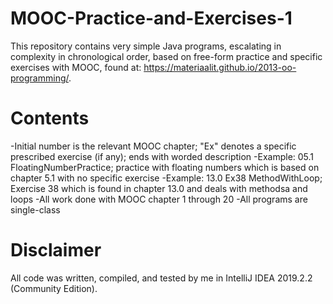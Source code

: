 # MOOC-Practice-and-Exercises-1

This repository contains very simple Java programs, escalating in complexity in chronological order, based on free-form practice and specific exercises with MOOC, found at: https://materiaalit.github.io/2013-oo-programming/.  

# Contents
-Initial number is the relevant MOOC chapter; "Ex" denotes a specific prescribed exercise (if any); ends with worded description
    -Example: 05.1 FloatingNumberPractice; practice with floating numbers which is based on chapter 5.1 with no specific exercise
    -Example: 13.0 Ex38 MethodWithLoop; Exercise 38 which is found in chapter 13.0 and deals with methodsa and loops
-All work done with MOOC chapter 1 through 20
-All programs are single-class

# Disclaimer
All code was written, compiled, and tested by me in IntelliJ IDEA 2019.2.2 (Community Edition).
